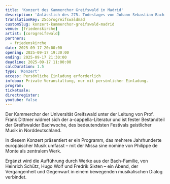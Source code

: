 ```yaml
---
title: 'Konzert des Kammerchor Greifswald in Madrid'
description: 'Anlässlich des 275. Todestages von Johann Sebastian Bach laden wir herzlich zu einem besonderen musikalischen Ereignis ein.'
translationKey: 25corogreifswaldmad
customSlug: konzert-kammerchor-greifswald-madrid
venue: [friedenskirche]
artist: [corogreifswald]
partners:
  - friedenskirche
date: 2025-09-17 20:00:00
opening: 2025-09-17 19:30:00
ending: 2025-09-17 21:30:00
deadline: 2025-09-17 11:00:00
calcDuration: 1.5
type: 'Konzert'
access: Persönliche Einladung erforderlich
infobox: Private Veranstaltung, nur mit persönlicher Einladung.
program:
ticketsale:
directregister:
youtube: false
---
```


Der Kammerchor der Universität Greifswald unter der Leitung von Prof. Frank Dittmer widmet sich der a-cappella-Literatur und ist fester Bestandteil der Greifswalder Bachwoche, des bedeutendsten Festivals geistlicher Musik in Norddeutschland.

In diesem Konzert präsentiert er ein Programm, das mehrere Jahrhunderte europäischer Musik umfasst – mit der Missa sine nomine von Philippe de Monte als zentralem Werk.

Ergänzt wird die Aufführung durch Werke aus der Bach-Familie, von Heinrich Schütz, Hugo Wolf und Fredrik Sixten – ein Abend, der Vergangenheit und Gegenwart in einem bewegenden musikalischen Dialog verbindet.
